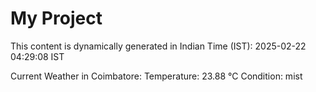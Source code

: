 # My Project

This content is dynamically generated in Indian Time (IST): 2025-02-22 04:29:08 IST


Current Weather in Coimbatore:
Temperature: 23.88 °C
Condition: mist
